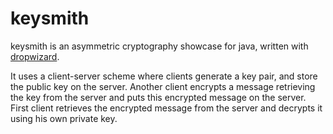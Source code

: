 keysmith
========

keysmith is an asymmetric cryptography showcase for java, written with 
[dropwizard](https://github.com/codahale/dropwizard).

It uses a client-server scheme where clients generate a key pair, and store the 
public key on the server. Another client encrypts a message retrieving the key 
from the server and puts this encrypted message on the server. First client
retrieves the encrypted message from the server and decrypts it using his own
private key.


